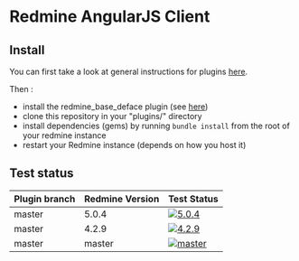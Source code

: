 Redmine AngularJS Client
========================

Install
-------

You can first take a look at general instructions for plugins [here](http://www.redmine.org/wiki/redmine/Plugins).

Then :

* install the redmine_base_deface plugin (see [here](https://github.com/jbbarth/redmine_base_deface))
* clone this repository in your "plugins/" directory
* install dependencies (gems) by running `bundle install` from the root of your redmine instance
* restart your Redmine instance (depends on how you host it)

Test status
----------


|Plugin branch| Redmine Version | Test Status      |
|-------------|-----------------|------------------|
|master       | 5.0.4           | [![5.0.4][1]][5] |
|master       | 4.2.9           | [![4.2.9][2]][5] |
|master       | master          | [![master][4]][5]|

[1]: https://github.com/nanego/redmine_angular_ui/actions/workflows/5_0_4.yml/badge.svg
[2]: https://github.com/nanego/redmine_angular_ui/actions/workflows/4_2_9.yml/badge.svg
[4]: https://github.com/nanego/redmine_angular_ui/actions/workflows/master.yml/badge.svg
[5]: https://github.com/nanego/redmine_angular_ui/actions
